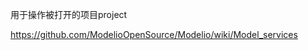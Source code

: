 



用于操作被打开的项目project



















https://github.com/ModelioOpenSource/Modelio/wiki/Model_services





